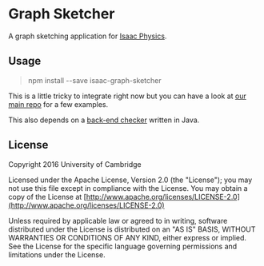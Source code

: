 # Graph Sketcher

A graph sketching application for [Isaac Physics](https://isaacphysics.org).

## Usage

> npm install --save isaac-graph-sketcher

This is a little tricky to integrate right now but you can have a look at [our main repo](https://github.com/isaacphysics/isaac-react-app) for a few examples.

This also depends on a [back-end checker](https://github.com/isaacphysics/isaac-graph-checker) written in Java.

## License

Copyright 2016 University of Cambridge

Licensed under the Apache License, Version 2.0 (the "License"); you may not use this file except in compliance with the License. You may obtain a copy of the License at [http://www.apache.org/licenses/LICENSE-2.0](http://www.apache.org/licenses/LICENSE-2.0)

Unless required by applicable law or agreed to in writing, software distributed under the License is distributed on an "AS IS" BASIS, WITHOUT WARRANTIES OR CONDITIONS OF ANY KIND, either express or implied. See the License for the specific language governing permissions and limitations under the License.
